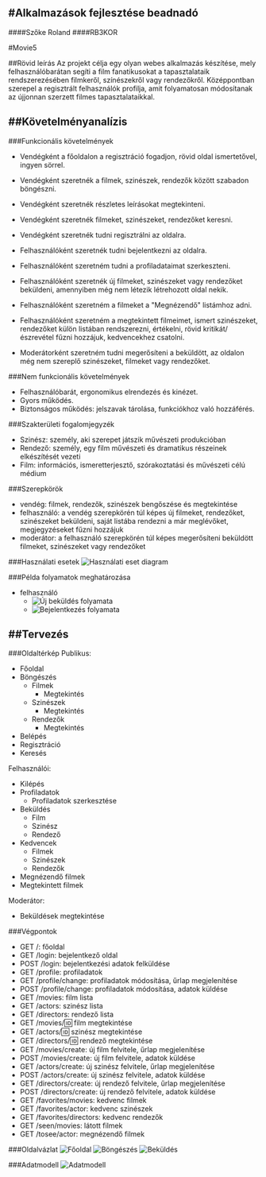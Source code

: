 #Alkalmazások fejlesztése beadnadó
------
####Szőke Roland
####RB3KOR

#Movie5

##Rövid leírás
Az projekt célja egy olyan webes alkalmazás készítése, mely felhasználóbarátan segíti a film fanatikusokat a tapasztalataik rendszerezésében filmkeről, színészekről vagy rendezőkről.
Középpontban szerepel a regisztrált felhasználók profilja, amit folyamatosan módosítanak az újjonnan szerzett filmes tapasztalataikkal.

##Követelményanalízis
------

###Funkcionális követelmények
* Vendégként a főoldalon a regisztráció fogadjon, rövid oldal ismertetővel, ingyen sörrel.
* Vendégként szeretnék a filmek, szinészek, rendezők között szabadon böngészni.
* Vendégként szeretnék részletes leírásokat megtekinteni.
* Vendégként szeretnék filmeket, szinészeket, rendezőket keresni.
* Vendégként szeretnék tudni regisztrálni az oldalra.

* Felhasználóként szeretnék tudni bejelentkezni az oldalra.
* Felhasználóként szeretném tudni a profiladataimat szerkeszteni.
* Felhasználóként szeretnék új filmeket, szinészeket vagy rendezőket beküldeni, amennyiben még nem létezik létrehozott oldal nekik.
* Felhasználóként szeretném a filmeket a "Megnézendő" listámhoz adni.
* Felhasználóként szeretném a megtekintett filmeimet, ismert szinészeket, rendezőket külön listában rendszerezni, értékelni, rövid kritikát/észrevétel fűzni hozzájuk, kedvencekhez csatolni.

* Moderátorként szeretném tudni megerősíteni a beküldött, az oldalon még nem szereplő szinészeket, filmeket vagy rendezőket.

###Nem funkcionális követelmények
* Felhasználóbarát, ergonomikus elrendezés és kinézet.
* Gyors működés.
* Biztonságos működés: jelszavak tárolása, funkciókhoz való hozzáférés.

###Szakterületi fogalomjegyzék
* Szinész: személy, aki szerepet játszik művészeti produkcióban
* Rendező: személy, egy film művészeti és dramatikus részeinek elkészítését vezeti
* Film: információs, ismeretterjesztő, szórakoztatási és művészeti célú médium

###Szerepkörök
* vendég: filmek, rendezők, szinészek bengőszése és megtekintése
* felhasználó: a vendég szerepkörén túl képes új filmeket, rendezőket, szinészeket beküldeni, saját listába rendezni a már meglévőket, megjegyzéseket fűzni hozzájuk
* moderátor: a felhasználó szerepkörén túl képes megerősíteni beküldött filmeket, szinészeket vagy rendezőket

###Használati esetek
![Használati eset diagram](images/hasznalati.png)

###Példa folyamatok meghatározása
- felhasználó
    + ![Új beküldés folyamata](images/bekuldes.png)
    + ![Bejelentkezés folyamata](images/bejelentkezes.png)

##Tervezés
------
###Oldaltérkép
Publikus:

- Főoldal
- Böngészés
    + Filmek
        * Megtekintés
    + Szinészek
        * Megtekintés
    + Rendezők
        * Megtekintés
- Belépés
- Regisztráció
- Keresés

Felhasználói:

- Kilépés
- Profiladatok
    + Profiladatok szerkesztése
- Beküldés
    + Film
    + Szinész
    + Rendező
- Kedvencek
    + Filmek
    + Szinészek
    + Rendezők
- Megnézendő filmek
- Megtekintett filmek

Moderátor:
- Beküldések megtekintése

###Végpontok
* GET /: főoldal
* GET /login: bejelentkező oldal
* POST /login: bejelentkezési adatok felküldése
* GET /profile: profiladatok
* GET /profile/change: profiladatok módosítása, űrlap megjelenítése
* POST /profile/change: profiladatok módosítása, adatok küldése
* GET /movies: film lista
* GET /actors: szinész lista
* GET /directors: rendező lista
* GET /movies/:id: film megtekintése
* GET /actors/:id: szinész megtekintése
* GET /directors/:id: rendező megtekintése
* GET /movies/create: új film felvitele, űrlap megjelenítése
* POST /movies/create: új film felvitele, adatok küldése
* GET /actors/create: új szinész felvitele, űrlap megjelenítése
* POST /actors/create: új szinész felvitele, adatok küldése
* GET /directors/create: új rendező felvitele, űrlap megjelenítése
* POST /directors/create: új rendező felvitele, adatok küldése
* GET /favorites/movies: kedvenc filmek
* GET /favorites/actor: kedvenc szinészek
* GET /favorites/directors: kedvenc rendezők
* GET /seen/movies: látott filmek
* GET /tosee/actor: megnézendő filmek

###Oldalvázlat
![Főoldal](images/Main.jpg)
![Böngészés](images/bongesz.jpg)
![Beküldés](images/bekuldesvazlat.jpg)

###Adatmodell
![Adatmodell](images/adatmodell.png)
